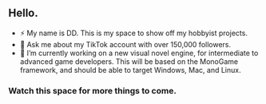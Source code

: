 ## Hello.

*   ⚡ My name is DD. This is my space to show off my hobbyist projects.
*   💬 Ask me about my TikTok account with over 150,000 followers.
*   🔭 I’m currently working on a new visual novel engine, for intermediate to advanced game developers. This will be based on the MonoGame framework, and should be able to target Windows, Mac, and Linux.

### Watch this space for more things to come.
